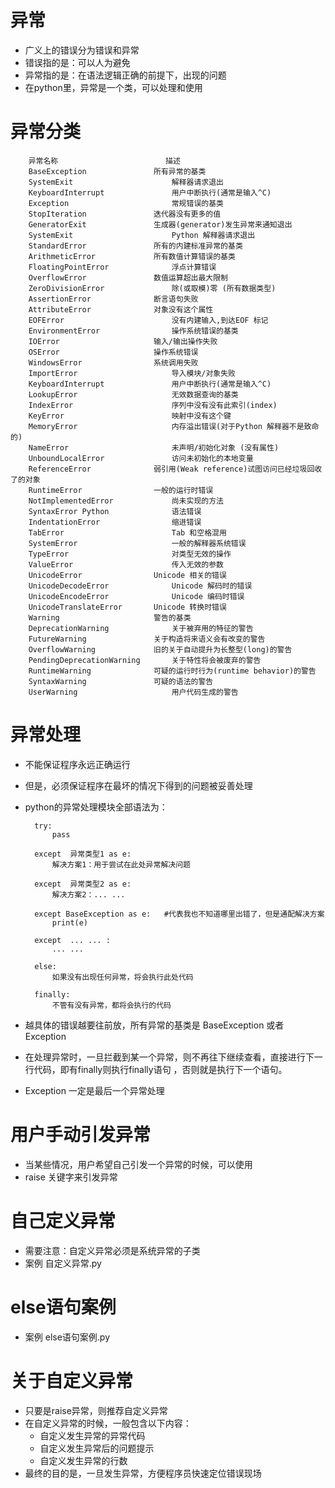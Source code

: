 # 异常
- 广义上的错误分为错误和异常
- 错误指的是：可以人为避免
- 异常指的是：在语法逻辑正确的前提下，出现的问题
- 在python里，异常是一个类，可以处理和使用

# 异常分类

        异常名称	                    描述
        BaseException	            所有异常的基类
        SystemExit	                    解释器请求退出
        KeyboardInterrupt	            用户中断执行(通常是输入^C)
        Exception	                    常规错误的基类
        StopIteration	            迭代器没有更多的值
        GeneratorExit	            生成器(generator)发生异常来通知退出
        SystemExit	                    Python 解释器请求退出
        StandardError	            所有的内建标准异常的基类
        ArithmeticError	            所有数值计算错误的基类
        FloatingPointError	            浮点计算错误
        OverflowError	            数值运算超出最大限制
        ZeroDivisionError	            除(或取模)零 (所有数据类型)
        AssertionError	            断言语句失败
        AttributeError	            对象没有这个属性
        EOFError	                    没有内建输入,到达EOF 标记
        EnvironmentError	            操作系统错误的基类
        IOError	                    输入/输出操作失败
        OSError	                    操作系统错误
        WindowsError	            系统调用失败
        ImportError	                    导入模块/对象失败
        KeyboardInterrupt	            用户中断执行(通常是输入^C)
        LookupError	                    无效数据查询的基类
        IndexError	                    序列中没有没有此索引(index)
        KeyError	                    映射中没有这个键
        MemoryError	                    内存溢出错误(对于Python 解释器不是致命的)
        NameError	                    未声明/初始化对象 (没有属性)
        UnboundLocalError	            访问未初始化的本地变量
        ReferenceError	            弱引用(Weak reference)试图访问已经垃圾回收了的对象
        RuntimeError	            一般的运行时错误
        NotImplementedError	            尚未实现的方法
        SyntaxError	Python              语法错误
        IndentationError	            缩进错误
        TabError	                    Tab 和空格混用
        SystemError	                    一般的解释器系统错误
        TypeError	                    对类型无效的操作
        ValueError	                    传入无效的参数
        UnicodeError	            Unicode 相关的错误
        UnicodeDecodeError	            Unicode 解码时的错误
        UnicodeEncodeError	            Unicode 编码时错误
        UnicodeTranslateError	    Unicode 转换时错误
        Warning	                    警告的基类
        DeprecationWarning	            关于被弃用的特征的警告
        FutureWarning	            关于构造将来语义会有改变的警告
        OverflowWarning	            旧的关于自动提升为长整型(long)的警告
        PendingDeprecationWarning	    关于特性将会被废弃的警告
        RuntimeWarning	            可疑的运行时行为(runtime behavior)的警告
        SyntaxWarning	            可疑的语法的警告
        UserWarning	                    用户代码生成的警告
        
# 异常处理
- 不能保证程序永远正确运行
- 但是，必须保证程序在最坏的情况下得到的问题被妥善处理
- python的异常处理模块全部语法为：

        try:
            pass
        
        except  异常类型1 as e:
            解决方案1：用于尝试在此处异常解决问题
            
        except  异常类型2 as e:
            解决方案2：... ...
            
        except BaseException as e:   #代表我也不知道哪里出错了，但是通配解决方案
            print(e)
            
        except  ... ... :
            ... ...
            
        else:
            如果没有出现任何异常，将会执行此处代码
            
        finally:
            不管有没有异常，都将会执行的代码
            
- 越具体的错误越要往前放，所有异常的基类是 BaseException 或者  Exception
- 在处理异常时，一旦拦截到某一个异常，则不再往下继续查看，直接进行下一行代码，即有finally则执行finally语句
，否则就是执行下一个语句。

- Exception 一定是最后一个异常处理
# 用户手动引发异常
- 当某些情况，用户希望自己引发一个异常的时候，可以使用
- raise 关键字来引发异常

# 自己定义异常
- 需要注意：自定义异常必须是系统异常的子类
- 案例 自定义异常.py 

# else语句案例
- 案例 else语句案例.py

# 关于自定义异常
- 只要是raise异常，则推荐自定义异常
- 在自定义异常的时候，一般包含以下内容：
    - 自定义发生异常的异常代码
    - 自定义发生异常后的问题提示
    - 自定义发生异常的行数
- 最终的目的是，一旦发生异常，方便程序员快速定位错误现场